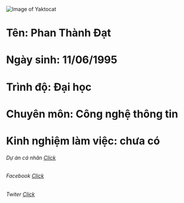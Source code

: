 
![Image of Yaktocat](https://scontent.fvca1-2.fna.fbcdn.net/v/t1.0-9/49204535_1262819963884991_5087632608880230400_n.jpg?_nc_cat=101&_nc_oc=AQmXzmbqsirtN7Epe35WjYafi2jdB5vGVp7rOBTpQSaWSi5x2RZ4a5_SrV0tbAv4t0A&_nc_ht=scontent.fvca1-2.fna&oh=75c3cb365d0d088a6290fa6d1c989b37&oe=5D1291FA)



# Tên: Phan Thành Đạt
# Ngày sinh: 11/06/1995
# Trình độ: Đại học
# Chuyên môn: Công nghệ thông tin
# Kinh nghiệm làm việc: chưa có

###### Dự án cá nhân [Click](https://github.com/pthdat1995/1611020039-PhanThanhDat)
###### Facebook [Click](https://www.facebook.com/jino.hung.3)
###### Twiter [Click](https://twitter.com)
